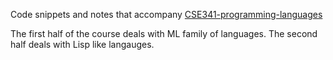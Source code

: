 Code snippets and notes that accompany [CSE341-programming-languages](
https://courses.cs.washington.edu/courses/cse341/18wi/videos/index.html)


The first half of the course deals with ML family of languages. The second half deals with Lisp like langauges.
